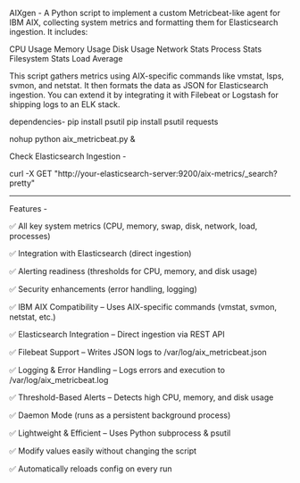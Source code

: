 AIXgen - A Python script to implement a custom Metricbeat-like agent for IBM AIX, collecting system metrics and formatting them for Elasticsearch ingestion. It includes:

CPU Usage
Memory Usage
Disk Usage
Network Stats
Process Stats
Filesystem Stats
Load Average

This script gathers metrics using AIX-specific commands like vmstat, lsps, svmon, and netstat. 
It then formats the data as JSON for Elasticsearch ingestion. You can extend it by integrating it with Filebeat or Logstash for shipping logs to an ELK stack.

dependencies- 
pip install psutil
pip install psutil requests

nohup python aix_metricbeat.py &

Check Elasticsearch Ingestion - 

curl -X GET "http://your-elasticsearch-server:9200/aix-metrics/_search?pretty"

-------------------------------------------------------------------------------------------------------------------------------------------------------------------

Features - 

✅ All key system metrics (CPU, memory, swap, disk, network, load, processes)

✅ Integration with Elasticsearch (direct ingestion)

✅ Alerting readiness (thresholds for CPU, memory, and disk usage)

✅ Security enhancements (error handling, logging)

✅ IBM AIX Compatibility – Uses AIX-specific commands (vmstat, svmon, netstat, etc.)

✅ Elasticsearch Integration – Direct ingestion via REST API

✅ Filebeat Support – Writes JSON logs to /var/log/aix_metricbeat.json

✅ Logging & Error Handling – Logs errors and execution to /var/log/aix_metricbeat.log

✅ Threshold-Based Alerts – Detects high CPU, memory, and disk usage

✅ Daemon Mode (runs as a persistent background process)

✅ Lightweight & Efficient – Uses Python subprocess & psutil

✅ Modify values easily without changing the script

✅ Automatically reloads config on every run



